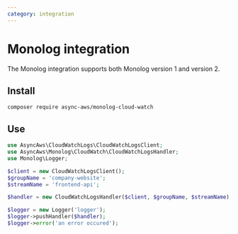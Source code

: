 ```yaml
---
category: integration
---
```


# Monolog integration

The Monolog integration supports both Monolog version 1 and version 2.

## Install

```shell
composer require async-aws/monolog-cloud-watch
```

## Use

```php
use AsyncAws\CloudWatchLogs\CloudWatchLogsClient;
use AsyncAws\Monolog\CloudWatch\CloudWatchLogsHandler;
use Monolog\Logger;

$client = new CloudWatchLogsClient();
$groupName = 'company-website';
$streamName = 'frontend-api';

$handler = new CloudWatchLogsHandler($client, $groupName, $streamName);

$logger = new Logger('logger');
$logger->pushHandler($handler);
$logger->error('an error occured');
```
